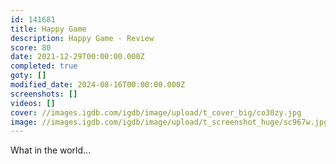```yaml
---
id: 141681
title: Happy Game
description: Happy Game - Review
score: 80
date: 2021-12-29T00:00:00.000Z
completed: true
goty: []
modified_date: 2024-08-16T00:00:00.000Z
screenshots: []
videos: []
cover: //images.igdb.com/igdb/image/upload/t_cover_big/co30zy.jpg
image: //images.igdb.com/igdb/image/upload/t_screenshot_huge/sc967w.jpg
---
```

What in the world...